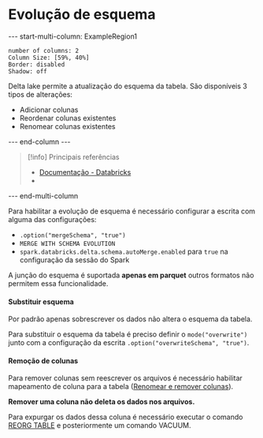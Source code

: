 # Evolução de esquema

--- start-multi-column: ExampleRegion1  
```column-settings  
number of columns: 2
Column Size: [59%, 40%]
Border: disabled
Shadow: off
```

Delta lake permite a atualização do esquema da tabela. São disponíveis 3 tipos de alterações:

- Adicionar colunas
- Reordenar colunas existentes
- Renomear colunas existentes

--- end-column ---

> [!info] Principais referências
> - [Documentação - Databricks](https://docs.databricks.com/en/delta/update-schema.html)
>- 

--- end-multi-column

Para habilitar a evolução de esquema é necessário configurar a escrita com alguma das configurações:

- `.option("mergeSchema", "true")`
- `MERGE WITH SCHEMA EVOLUTION`
- `spark.databricks.delta.schema.autoMerge.enabled` para `true` na configuração da sessão do Spark 

A junção do esquema é suportada **apenas em parquet** outros formatos não permitem essa funcionalidade.

#### Substituir esquema

Por padrão apenas sobrescrever os dados não altera o esquema da tabela.

Para substituir o esquema da tabela é preciso definir o `mode("overwrite")` junto com a configuração da escrita `.option("overwriteSchema", "true")`.

#### Remoção de colunas

Para remover colunas sem reescrever os arquivos é necessário habilitar mapeamento de coluna para a tabela ([Renomear e remover colunas](https://docs.databricks.com/en/delta/column-mapping.html)).

**Remover uma coluna não deleta os dados nos arquivos.** 

Para expurgar os dados dessa coluna é necessário executar o comando [REORG TABLE](https://docs.databricks.com/en/sql/language-manual/delta-reorg-table.html) e posteriormente um comando VACUUM.
